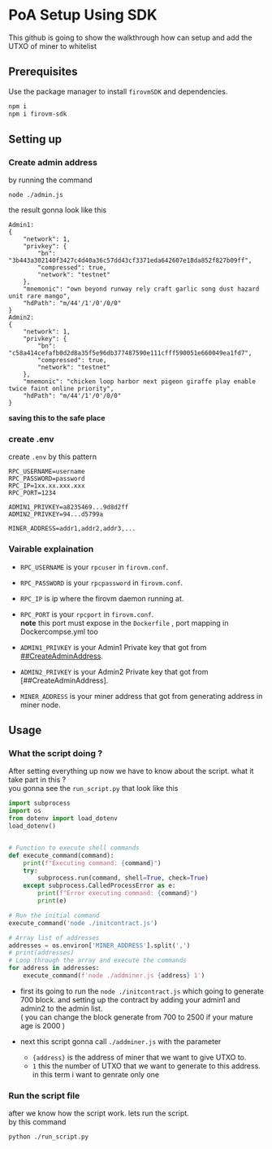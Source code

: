# PoA Setup Using SDK

This github is going to show the walkthrough how can setup and add the UTXO of miner to whitelist

## Prerequisites

Use the package manager to install `firovmSDK` and dependencies.

```bash
npm i
npm i firovm-sdk
```

## Setting up
### Create admin address
by running the command  
``` 
node ./admin.js
```
the result gonna look like this
```
Admin1:
{
    "network": 1,
    "privkey": {
        "bn": "3b443a302140f3427c4d40a36c57dd43cf3371eda642607e18da852f827b09ff",
        "compressed": true,
        "network": "testnet"
    },
    "mnemonic": "own beyond runway rely craft garlic song dust hazard unit rare mango",
    "hdPath": "m/44'/1'/0'/0/0"
}
Admin2:
{
    "network": 1,
    "privkey": {
        "bn": "c58a414cefafb0d2d8a35f5e96db377487590e111cfff590051e660049ea1fd7",
        "compressed": true,
        "network": "testnet"
    },
    "mnemonic": "chicken loop harbor next pigeon giraffe play enable twice faint online priority",
    "hdPath": "m/44'/1'/0'/0/0"
}
``` 
**saving this to the safe place**
### create .env
create `.env` by this pattern
```
RPC_USERNAME=username
RPC_PASSWORD=password
RPC_IP=1xx.xx.xxx.xxx
RPC_PORT=1234

ADMIN1_PRIVKEY=a8235469...9d8d2ff
ADMIN2_PRIVKEY=94...d5799a

MINER_ADDRESS=addr1,addr2,addr3,...
```
### Vairable explaination
- `RPC_USERNAME` is your `rpcuser` in `firovm.conf`.
- `RPC_PASSWORD` is your `rpcpassword` in `firovm.conf`.
- `RPC_IP` is ip where the firovm daemon running at.
- `RPC_PORT` is your `rpcport` in `firovm.conf`.  
**note** this port must expose in the `Dockerfile` , port mapping in Dockercompse.yml too

- `ADMIN1_PRIVKEY` is your Admin1 Private key that got from [##CreateAdminAddress](#markdown-header-create-admin-address).
- `ADMIN2_PRIVKEY` is your Admin2 Private key that got from [##CreateAdminAddress].
- `MINER_ADDRESS` is your miner address that got from generating address in miner node.

## Usage
### What the script doing ?
After setting everything up now we have to know about the script. what it take part in this ?  
you gonna see the `run_script.py` that look like this
```python
import subprocess
import os
from dotenv import load_dotenv
load_dotenv()


# Function to execute shell commands
def execute_command(command):
    print(f"Executing command: {command}")
    try:
        subprocess.run(command, shell=True, check=True)
    except subprocess.CalledProcessError as e:
        print(f"Error executing command: {command}")
        print(e)

# Run the initial command
execute_command('node ./initcontract.js')

# Array list of addresses
addresses = os.environ['MINER_ADDRESS'].split(',')
# print(addresses)
# Loop through the array and execute the commands
for address in addresses:
    execute_command(f'node ./addminer.js {address} 1')

```

- first its going to run the `node ./initcontract.js` which going to generate 700 block. and setting up the contract by adding your admin1 and admin2 to the admin list.  
( you can change the block generate from 700 to 2500 if your mature age is 2000 )

- next this script gonna call `./addminer.js` with the parameter  
  - `{address}` is the address of miner that we want to give UTXO to.
  - `1` this the number of UTXO that we want to generate to this address.  
     in this term i want to genrate only one

### Run the script file
after we know how the script work. lets run the script.  
by this command
```bash
python ./run_script.py
```



